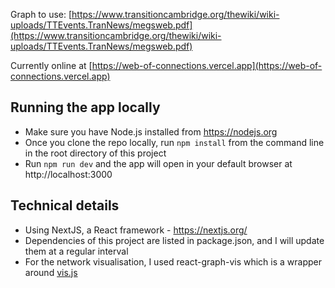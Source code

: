 Graph to use: [https://www.transitioncambridge.org/thewiki/wiki-uploads/TTEvents.TranNews/megsweb.pdf](https://www.transitioncambridge.org/thewiki/wiki-uploads/TTEvents.TranNews/megsweb.pdf)

Currently online at [https://web-of-connections.vercel.app](https://web-of-connections.vercel.app)

## Running the app locally
* Make sure you have Node.js installed from https://nodejs.org
* Once you clone the repo locally, run `npm install` from the command line in the root directory of this project
* Run `npm run dev` and the app will open in your default browser at http://localhost:3000

## Technical details
* Using NextJS, a React framework - https://nextjs.org/
* Dependencies of this project are listed in package.json, and I will update them at a regular interval
* For the network visualisation, I used react-graph-vis which is a wrapper around [vis.js](https://visjs.org/)

